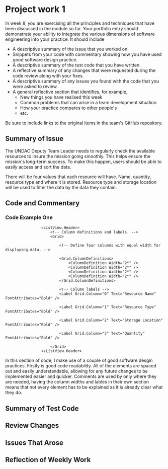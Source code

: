# Project work 1

In week 8, you are exercising all the principles and techniques that have been discussed 
in the module so far. Your portfolio entry should demonstrate your ability to integrate 
the various dimensions of software engineering into your practice. It should include 

* A descriptive summary of the issue that you worked on.
* Snippets from your code with commentary showing how you have used good software design 
  practice.
* A descriptive summary of the test code that you have written.
* A reflective summary of any changes that were requested during the code review along 
  with your fixes.
* A descriptive summary of any issues you found with the code that you were asked to review.
* A general reflective section that identifies, for example,
  * New things you have realised this week
  * Common problems that can arise in a team development situation
  * How your practice compares to other people's
  * etc.

Be sure to include links to the original items in the team's GitHub repository.


## Summary of Issue 

The UNDAC Deputy Team Leader needs to regularly check the available resources to insure the mission going smoothly. This helps ensure the mission's long-term success. To make this happen, users should be able to easily access and sort the data.  

There will be four values that each resource will have. Name, quantity, resource type and where it is stored. Resource type and storage location will be used to filter the data by the data they contain.


## Code and Commentary 
### Code Example One
```
                <ListView.Header>
                    <!-- Column definitions and labels. -->
                    <Grid>
                        
                        <!-- Define four columns with equal width for displaying data. -->
                        
                        <Grid.ColumnDefinitions>
                            <ColumnDefinition Width="2*" />
                            <ColumnDefinition Width="2*" />
                            <ColumnDefinition Width="2*" />
                            <ColumnDefinition Width="2*" />
                        </Grid.ColumnDefinitions>

                        <!-- Column labels -->
                        <Label Grid.Column="0" Text="Resource Name" FontAttributes="Bold" />
                        
                        <Label Grid.Column="1" Text="Resource Type" FontAttributes="Bold" />
                        
                        <Label Grid.Column="2" Text="Storage Location" FontAttributes="Bold" />

                        <Label Grid.Column="3" Text="Quantity" FontAttributes="Bold" />
                        
                    </Grid>
                </ListView.Header>
```
In this section of code, I make use of a couple of good software desgin practices. Firstly is good code readability. All of the elements are spaced out and easily understandable, allowing for any future changes to be implemented easier and quicker. Comments are used by only where they are needed, having the column widths and lables in their own section means that not every element has to be explained as it is already clear what they do.  


## Summary of Test Code

## Review Changes 

## Issues That Arose

## Reflection of Weekly Work 


